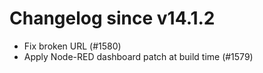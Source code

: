 # Changelog since v14.1.2
- Fix broken URL (#1580) 
- Apply Node-RED dashboard patch at build time (#1579) 
